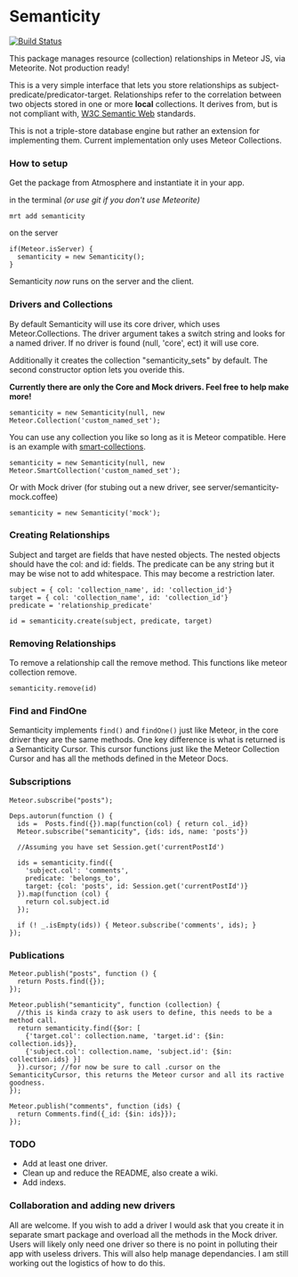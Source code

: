 Semanticity
==================

[![Build Status](https://travis-ci.org/CMToups/meteor-semanticity.png)](https://travis-ci.org/CMToups/meteor-semanticity)

This package manages resource (collection) relationships in Meteor JS, via Meteorite. Not production ready!

This is a very simple interface that lets you store relationships as subject-predicate/predicator-target. 
Relationships refer to the correlation between two objects stored in one or more **local** collections. 
It derives from, but is not compliant with, [W3C Semantic Web](http://www.w3.org/standards/semanticweb/) standards.

This is not a triple-store database engine but rather an extension for implementing them. 
Current implementation only uses Meteor Collections.




### How to setup

Get the package from Atmosphere and instantiate it in your app.

in the terminal *(or use git if you don't use Meteorite)*
```
mrt add semanticity
```
on the server
```
if(Meteor.isServer) {
  semanticity = new Semanticity();
}
```
Semanticity _now_ runs on the server and the client. 

### Drivers and Collections

By default Semanticity will use its core driver, which uses Meteor.Collections. 
The driver argument takes a switch string and looks for a named driver. 
If no driver is found (null, 'core', ect) it will use core. 

Additionally it creates the collection "semanticity_sets" by default. 
The second constructor option lets you overide this.

**Currently there are only the Core and Mock drivers. Feel free to help make more!**

```
semanticity = new Semanticity(null, new Meteor.Collection('custom_named_set');
```
You can use any collection you like so long as it is Meteor compatible. 
Here is an example with [smart-collections](https://github.com/arunoda/meteor-smart-collections).
```
semanticity = new Semanticity(null, new Meteor.SmartCollection('custom_named_set');
```
Or with Mock driver (for stubing out a new driver, see server/semanticity-mock.coffee)
```
semanticity = new Semanticity('mock');
```
### Creating Relationships

Subject and target are fields that have nested objects. The nested objects should have the col: and id: fields. 
The predicate can be any string but it may be wise not to add whitespace. This may become a restriction later.

```
subject = { col: 'collection_name', id: 'collection_id'}
target = { col: 'collection_name', id: 'collection_id'}
predicate = 'relationship_predicate'

id = semanticity.create(subject, predicate, target)
```
### Removing Relationships

To remove a relationship call the remove method. This functions like meteor collection remove.

```
semanticity.remove(id)
```
### Find and FindOne

Semanticity implements `find()` and `findOne()` just like Meteor, in the core driver they are the same methods. 
One key difference is what is returned is a Semanticity Cursor. 
This cursor functions just like the Meteor Collection Cursor and has all the methods defined in the Meteor Docs. 

### Subscriptions

```
Meteor.subscribe("posts");

Deps.autorun(function () {
  ids =  Posts.find({}).map(function(col) { return col._id})
  Meteor.subscribe("semanticity", {ids: ids, name: 'posts'})
  
  //Assuming you have set Session.get('currentPostId')
  
  ids = semanticity.find({
    'subject.col': 'comments', 
    predicate: 'belongs_to', 
    target: {col: 'posts', id: Session.get('currentPostId')} 
  }).map(function (col) {
    return col.subject.id
  });
  
  if (! _.isEmpty(ids)) { Meteor.subscribe('comments', ids); }
});
```
### Publications

```
Meteor.publish("posts", function () {
  return Posts.find({});
});

Meteor.publish("semanticity", function (collection) {
  //this is kinda crazy to ask users to define, this needs to be a method call.
  return semanticity.find({$or: [
    {'target.col': collection.name, 'target.id': {$in: collection.ids}}, 
    {'subject.col': collection.name, 'subject.id': {$in: collection.ids} }] 
  }).cursor; //for now be sure to call .cursor on the SemanticityCursor, this returns the Meteor cursor and all its ractive goodness.
});

Meteor.publish("comments", function (ids) { 
  return Comments.find({_id: {$in: ids}});
});
```

### TODO
* Add at least one driver.
* Clean up and reduce the README, also create a wiki.
* Add indexs.

### Collaboration and adding new drivers
All are welcome. 
If you wish to add a driver I would ask that you create it in separate smart package and overload all the methods in the Mock driver. 
Users will likely only need one driver so there is no point in polluting their app with useless drivers. This will also help manage dependancies.
I am still working out the logistics of how to do this.
